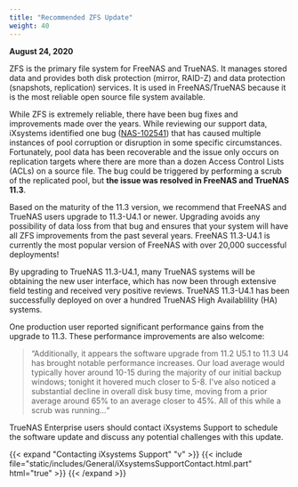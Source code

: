 ```yaml
---
title: "Recommended ZFS Update"
weight: 40
---
```


**August 24, 2020**

ZFS is the primary file system for FreeNAS and TrueNAS.
It manages stored data and provides both disk protection (mirror, RAID-Z) and data protection (snapshots, replication) services.
It is used in FreeNAS/TrueNAS because it is the most reliable open source file system available.

While ZFS is extremely reliable, there have been bug fixes and improvements made over the years.
While reviewing our support data, iXsystems identified one bug ([NAS-102541](https://jira.ixsystems.com/browse/NAS-102541)) that has caused multiple instances of pool corruption or disruption in some specific circumstances.
Fortunately, pool data has been recoverable and the issue only occurs on replication targets where there are more than a dozen Access Control Lists (ACLs) on a source file.
The bug could be triggered by performing a scrub of the replicated pool, but **the issue was resolved in FreeNAS and TrueNAS 11.3**.

Based on the maturity of the 11.3 version, we recommend that FreeNAS and TrueNAS users upgrade to 11.3-U4.1 or newer.
Upgrading avoids any possibility of data loss from that bug and ensures that your system will have all ZFS improvements from the past several years.
FreeNAS 11.3-U4.1 is currently the most popular version of FreeNAS with over 20,000 successful deployments!

By upgrading to TrueNAS 11.3-U4.1, many TrueNAS systems will be obtaining the new user interface, which has now been through extensive field testing and received very positive reviews.
TrueNAS 11.3-U4.1 has been successfully deployed on over a hundred TrueNAS High Availablility (HA) systems.

One production user reported significant performance gains from the upgrade to 11.3.
These performance improvements are also welcome:

> “Additionally, it appears the software upgrade from 11.2 U5.1 to 11.3 U4 has brought notable performance increases.
> Our load average would typically hover around 10-15 during the majority of our initial backup windows; tonight it hovered much closer to 5-8.
> I've also noticed a substantial decline in overall disk busy time, moving from a prior average around 65% to an average closer to 45%.
> All of this while a scrub was running…“
 
TrueNAS Enterprise users should contact iXsystems Support to schedule the software update and discuss any potential challenges with this update.

{{< expand "Contacting iXsystems Support" "v" >}}
{{< include file="static/includes/General/iXsystemsSupportContact.html.part" html="true" >}}
{{< /expand >}}
